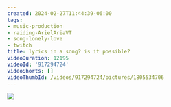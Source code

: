 ```yaml
---
created: 2024-02-27T11:44:39-06:00
tags:
- music-production
- raiding-ArielAriaVT
- song-lonely-love
- twitch
title: lyrics in a song? is it possible?
videoDuration: 12195
videoId: '917294724'
videoShorts: []
videoThumbId: /videos/917294724/pictures/1805534706
---
```


![](20240227174439.jpg)
